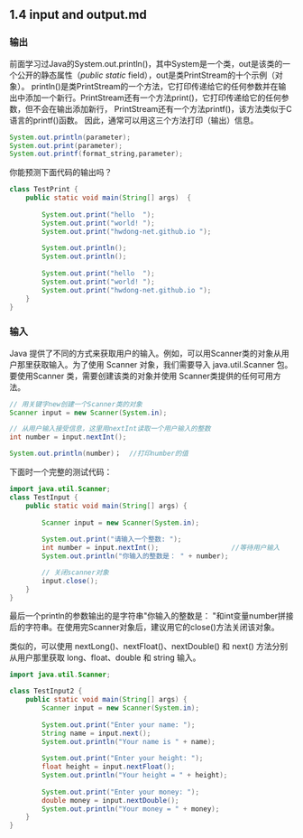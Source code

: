 ## 1.4 input and output.md
### 输出

前面学习过Java的System.out.println()，其中System是一个类，out是该类的一个公开的静态属性（*public static* field），out是类PrintStream的十个示例（对象）。
println()是类PrintStream的一个方法，它打印传递给它的任何参数并在输出中添加一个新行。PrintStream还有一个方法print()，它打印传递给它的任何参数，但不会在输出添加新行，
PrintStream还有一个方法printf()，该方法类似于C语言的printf()函数。
因此，通常可以用这三个方法打印（输出）信息。
```java
System.out.println(parameter);
System.out.print(parameter); 
System.out.printf(format_string,parameter);
```
你能预测下面代码的输出吗？
```java
class TestPrint {
    public static void main(String[] args)  {
        
        System.out.print("hello  ");
        System.out.print("world! ");       
        System.out.print("hwdong-net.github.io ");     
  
        System.out.println();
        System.out.println();  
       
        System.out.print("hello  ");
        System.out.print("world! ");       
        System.out.print("hwdong-net.github.io ");    
    }
}
```
### 输入
Java 提供了不同的方式来获取用户的输入。例如，可以用Scanner类的对象从用户那里获取输入。为了使用 Scanner 对象，我们需要导入 java.util.Scanner 包。
要使用Scanner 类，需要创建该类的对象并使用 Scanner类提供的任何可用方法。
```java
// 用关键字new创建一个Scanner类的对象
Scanner input = new Scanner(System.in);

// 从用户输入接受信息，这里用nextInt读取一个用户输入的整数
int number = input.nextInt();

System.out.println(number)；  //打印number的值
```
下面时一个完整的测试代码：
```java
import java.util.Scanner;
class TestInput {
    public static void main(String[] args) {
    	
        Scanner input = new Scanner(System.in);
    	
        System.out.print("请输入一个整数: ");
        int number = input.nextInt();                  //等待用户输入
        System.out.println("你输入的整数是： " + number);  

        // 关闭scanner对象
        input.close();
    }
}
```
最后一个println的参数输出的是字符串"你输入的整数是： "和int变量number拼接后的字符串。在使用完Scanner对象后，建议用它的close()方法关闭该对象。

类似的，可以使用 nextLong()、nextFloat()、nextDouble() 和 next() 方法分别从用户那里获取 long、float、double 和 string 输入。
```java
import java.util.Scanner;

class TestInput2 {
    public static void main(String[] args) {    	
        Scanner input = new Scanner(System.in);   	
        
        System.out.print("Enter your name: ");
        String name = input.next();
        System.out.println("Your name is " + name);
        
        System.out.print("Enter your height: ");
        float height = input.nextFloat();
        System.out.println("Your height = " + height);    	
        
        System.out.print("Enter your money: ");
        double money = input.nextDouble();
        System.out.println("Your money = " + money);
    }
}
```


